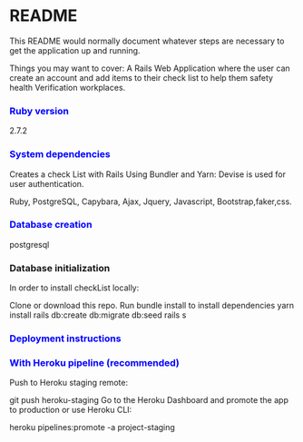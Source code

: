 # README

This README would normally document whatever steps are necessary to get the
application up and running.

Things you may want to cover:
A Rails Web Application where the user can create an account and add items to their check list to help them safety health Verification workplaces.
<h3 style= color:blue>Ruby version</h3>
2.7.2
<h3 style= color:blue> System dependencies</h3>

Creates a check List with Rails
Using Bundler and Yarn:
Devise is used for user authentication.

Ruby, PostgreSQL, Capybara, Ajax, Jquery, Javascript, Bootstrap,faker,css.

<h3 style= color:blue>Database creation</h3>
postgresql

<h3>Database initialization</h3>
In order to install checkList locally:

Clone or download this repo.
Run bundle install to install dependencies
yarn install
rails db:create db:migrate db:seed
rails s


<h3 style= color:blue> Deployment instructions</h3>
<h3 style= color:blue>With Heroku pipeline (recommended)</h3>
Push to Heroku staging remote:

git push heroku-staging
Go to the Heroku Dashboard and promote the app to production or use Heroku CLI:

heroku pipelines:promote -a project-staging

